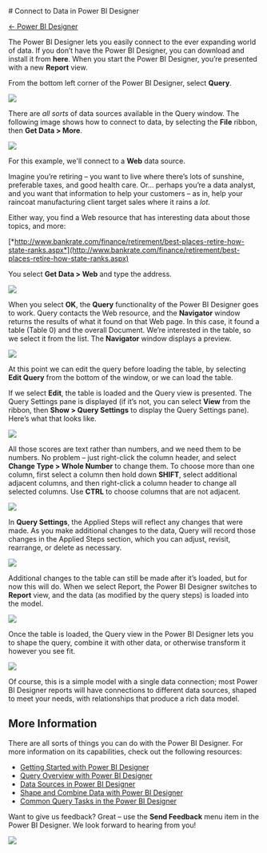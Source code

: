 
<properties pageTitle="Connect to Data in Power BI Designer" description="Connect to Data in Power BI Designer" services="powerbi" documentationCenter="" authors="v-anpasi" manager="mblythe" editor=""/> 
<tags ms.service="powerbi" ms.devlang="NA" ms.topic="article" ms.tgt_pltfrm="NA" ms.workload="powerbi" ms.date="06/16/2015" ms.author="v-anpasi"/>
# Connect to Data in Power BI Designer

[← Power BI Designer](https://support.powerbi.com/knowledgebase/topics/68530-power-bi-designer)

The Power BI Designer lets you easily connect to the ever expanding world of data. If you don’t have the Power BI Designer, you can download and install it from **here**. When you start the Power BI Designer, you’re presented with a new **Report** view.

From the bottom left corner of the Power BI Designer, select **Query**.

![](media/powerbi-designer-connect-to-data/QueryOverview_BlankPane.png)

There are *all sorts* of data sources available in the Query window. The following image shows how to connect to data, by selecting the **File** ribbon, then **Get Data \> More**.

![](media/powerbi-designer-connect-to-data/PBI_Designer_GSG_GetData.gif)

For this example, we'll connect to a **Web** data source.

Imagine you’re retiring – you want to live where there’s lots of sunshine, preferable taxes, and good health care. Or… perhaps you’re a data analyst, and you want that information to help your customers – as in, help your raincoat manufacturing client target sales where it rains a *lot*.

Either way, you find a Web resource that has interesting data about those topics, and more:

[*http://www.bankrate.com/finance/retirement/best-places-retire-how-state-ranks.aspx*](http://www.bankrate.com/finance/retirement/best-places-retire-how-state-ranks.aspx)

You select **Get Data \> Web** and type the address.

![](media/powerbi-designer-connect-to-data/ConnectToData_3.png)

When you select **OK**, the **Query** functionality of the Power BI Designer goes to work. Query contacts the Web resource, and the **Navigator** window returns the results of what it found on that Web page. In this case, it found a table (Table 0) and the overall Document. We’re interested in the table, so we select it from the list. The **Navigator** window displays a preview.

![](media/powerbi-designer-connect-to-data/DataSources_FromNavigatorDialog.png)

At this point we can edit the query before loading the table, by selecting **Edit Query** from the bottom of the window, or we can load the table.

If we select **Edit**, the table is loaded and the Query view is presented. The Query Settings pane is displayed (if it’s not, you can select **View** from the ribbon, then **Show \> Query Settings** to display the Query Settings pane). Here’s what that looks like.

![](media/powerbi-designer-connect-to-data/Designer_GSG_EditQuery_002.png)

All those scores are text rather than numbers, and we need them to be numbers. No problem – just right-click the column header, and select **Change Type \> Whole Number** to change them. To choose more than one column, first select a column then hold down **SHIFT**, select additional adjacent columns, and then right-click a column header to change all selected columns. Use **CTRL** to choose columns that are not adjacent.

![](media/powerbi-designer-connect-to-data/Designer_GSG_ChangeDataType.png)

In **Query Settings**, the Applied Steps will reflect any changes that were made. As you make additional changes to the data, Query will record those changes in the Applied Steps section, which you can adjust, revisit, rearrange, or delete as necessary.

![](media/powerbi-designer-connect-to-data/Designer_GSG_AppliedSteps_ChangedType.png)

Additional changes to the table can still be made after it’s loaded, but for now this will do. When we select Report, the Power BI Designer switches to **Report** view, and the data (as modified by the query steps) is loaded into the model.

![](media/powerbi-designer-connect-to-data/Designer_ConnectToData_LoadQuery.png)

Once the table is loaded, the Query view in the Power BI Designer lets you to shape the query, combine it with other data, or otherwise transform it however you see fit.

![](media/powerbi-designer-connect-to-data/Designer_GSG_EditQuery.png)

Of course, this is a simple model with a single data connection; most Power BI Designer reports will have connections to different data sources, shaped to meet your needs, with relationships that produce a rich data model.  

## More Information

﻿There are all sorts of things you can do with the Power BI Designer. For more information on its capabilities, check out the following resources:

-   [Getting Started with Power BI Designer](https://powerbi.uservoice.com/knowledgebase/articles/471664)
-   [Query Overview with Power BI Designer](https://powerbi.uservoice.com/knowledgebase/articles/471646)
-   [Data Sources in Power BI Designer](https://powerbi.uservoice.com/knowledgebase/articles/471643)
-   [Shape and Combine Data with Power BI Designer](https://powerbi.uservoice.com/knowledgebase/articles/471644)
-   [Common Query Tasks in the Power BI Designer](https://powerbi.uservoice.com/knowledgebase/articles/471648)    

Want to give us feedback? Great – use the **Send Feedback** menu item in the Power BI Designer. We look forward to hearing from you!

![](media/powerbi-designer-connect-to-data/SendFeedback.png)
